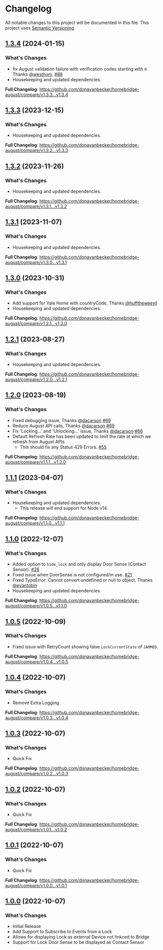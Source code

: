 # Changelog

All notable changes to this project will be documented in this file. This project uses [Semantic Versioning](https://semver.org/)

## [1.3.4](https://github.com/donavanbecker/homebridge-august/releases/tag/v1.3.4) (2024-01-15)

### What's Changes
- fix August validation failure with verification codes starting with `0`. Thanks [@westhom](https://github.com/westhom), [#88](https://github.com/donavanbecker/homebridge-august/pull/88)
- Housekeeping and updated dependencies.

**Full Changelog**: https://github.com/donavanbecker/homebridge-august/compare/v1.3.3...v1.3.4

## [1.3.3](https://github.com/donavanbecker/homebridge-august/releases/tag/v1.3.3) (2023-12-15)

### What's Changes
- Housekeeping and updated dependencies.

**Full Changelog**: https://github.com/donavanbecker/homebridge-august/compare/v1.3.2...v1.3.3

## [1.3.2](https://github.com/donavanbecker/homebridge-august/releases/tag/v1.3.2) (2023-11-26)

### What's Changes
- Housekeeping and updated dependencies.

**Full Changelog**: https://github.com/donavanbecker/homebridge-august/compare/v1.3.1...v1.3.2

## [1.3.1](https://github.com/donavanbecker/homebridge-august/releases/tag/v1.3.1) (2023-11-07)

### What's Changes
- Housekeeping and updated dependencies.

**Full Changelog**: https://github.com/donavanbecker/homebridge-august/compare/v1.3.0...v1.3.1

## [1.3.0](https://github.com/donavanbecker/homebridge-august/releases/tag/v1.2.1) (2023-10-31)

### What's Changes
- Add support for Yale Home with countryCode, Thanks [@hufftheweevil](https://github.com/hufftheweevil)
- Housekeeping and updated dependencies.

**Full Changelog**: https://github.com/donavanbecker/homebridge-august/compare/v1.2.1...v1.3.0

## [1.2.1](https://github.com/donavanbecker/homebridge-august/releases/tag/v1.2.1) (2023-08-27)

### What's Changes
- Housekeeping and updated dependencies.

**Full Changelog**: https://github.com/donavanbecker/homebridge-august/compare/v1.2.0...v1.2.1

## [1.2.0](https://github.com/donavanbecker/homebridge-august/releases/tag/v1.2.0) (2023-08-19)

### What's Changes
- Fixed debugging issue, Thanks [@dacarson](https://github.com/dacarson) [#69](https://github.com/donavanbecker/homebridge-august/pull/69)
- Reduce August API calls, Thanks [@dacarson](https://github.com/dacarson) [#69](https://github.com/donavanbecker/homebridge-august/pull/69)
- Fix 'Locking...' and 'Unlocking...' issue, Thanks [@dacarson](https://github.com/dacarson) [#66](https://github.com/donavanbecker/homebridge-august/pull/66)
- Default Refresh Rate has been updated to limit the rate at which we refresh from August APIs.
  - This should fix any Status 429 Errors. [#55](https://github.com/donavanbecker/homebridge-august/issues/55)

**Full Changelog**: https://github.com/donavanbecker/homebridge-august/compare/v1.1.1...v1.2.0

## [1.1.1](https://github.com/donavanbecker/homebridge-august/releases/tag/v1.1.1) (2023-04-07)

### What's Changes
- Housekeeping and updated dependencies.
  - This release will end support for Node v14.

**Full Changelog**: https://github.com/donavanbecker/homebridge-august/compare/v1.1.0...v1.1.1

## [1.1.0](https://github.com/donavanbecker/homebridge-august/releases/tag/v1.1.0) (2022-12-07)

### What's Changes
- Added option to `hide_lock` and only display Door Sense (Contact Sensor). [#26](https://github.com/donavanbecker/homebridge-august/issues/26)
- Fixed issue when DoorSense is not configured/in use. [#21](https://github.com/donavanbecker/homebridge-august/issues/21)
- Fixed TypeError: Cannot convert undefined or null to object. Thanks [@evantobin](https://github.com/evantobin)
- Housekeeping and updated dependencies.

**Full Changelog**: https://github.com/donavanbecker/homebridge-august/compare/v1.0.5...v1.1.0

## [1.0.5](https://github.com/donavanbecker/homebridge-august/releases/tag/v1.0.5) (2022-10-09)

### What's Changes
- Fixed issue with RetryCount showing false `LockCurrentState` of `JAMMED`.

**Full Changelog**: https://github.com/donavanbecker/homebridge-august/compare/v1.0.4...v1.0.5

## [1.0.4](https://github.com/donavanbecker/homebridge-august/releases/tag/v1.0.4) (2022-10-07)

### What's Changes
- Remove Extra Logging

**Full Changelog**: https://github.com/donavanbecker/homebridge-august/compare/v1.0.3...v1.0.4

## [1.0.3](https://github.com/donavanbecker/homebridge-august/releases/tag/v1.0.3) (2022-10-07)

### What's Changes
- Quick Fix

**Full Changelog**: https://github.com/donavanbecker/homebridge-august/compare/v1.0.2...v1.0.3

## [1.0.2](https://github.com/donavanbecker/homebridge-august/releases/tag/v1.0.2) (2022-10-07)

### What's Changes
- Quick Fix

**Full Changelog**: https://github.com/donavanbecker/homebridge-august/compare/v1.0.1...v1.0.2

## [1.0.1](https://github.com/donavanbecker/homebridge-august/releases/tag/v1.0.0) (2022-10-07)

### What's Changes
- Quick Fix

**Full Changelog**: https://github.com/donavanbecker/homebridge-august/compare/v1.0.0...v1.0.1

## [1.0.0](https://github.com/donavanbecker/homebridge-august/releases/tag/v1.0.0) (2022-10-07)

### What's Changes
- Initial Release
- Add Support to Subscribe to Events from a Lock
- Allows for displaying Lock as external Device not linkced to Bridge
- Support for Lock Door Sense to be displayed as Contact Sensor